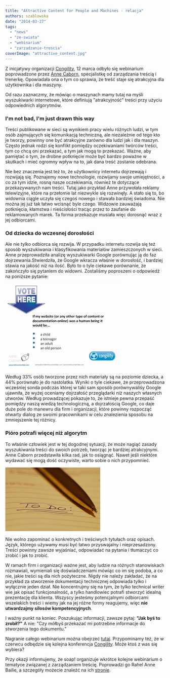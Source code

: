 ```yaml
---
title: "Attractive Content for People and Machines - relacja"
authors: szablowska
date: "2014-03-27"
tags:
  - "news"
  - "ze-swiata"
  - "webinarium"
  - "zarzadzanie-trescia"
coverImage: "attractive_content.jpg"
---
```


Z inicjatywy organizacji [Congility](http://www.congility.com/ "Congility"), 12
marca odbyło się webinarium poprowadzone przez
[Anne Caborn](http://www.inthecontentlab.com/about/ "Anne Caborn"), specjalistkę
od zarządzania treścią i trenerkę. Opowiadała ona o tym co sprawia, że treść
staje się atrakcyjna dla użytkownika i dla maszyny.

<!--truncate-->

Od razu zaznaczmy, że mówiąc o maszynach mamy tutaj na myśli wyszukiwarki
internetowe, które definiują "atrakcyjność" treści przy użyciu odpowiednich
algorytmów.

### I'm not bad, I'm just drawn this way

Treści publikowane w sieci są wynikiem pracy wielu różnych ludzi, w tym osób
zajmujących się komunikacją techniczną, ale niezależnie od tego kto je tworzy,
powinny one być atrakcyjne zarówno dla ludzi jak i dla maszyn. Często jednak
rodzi się konfilkt pomiędzy oczekiwaniami twórców treści, tym co chcą oni
przekazać, a tym jak mogą to przekazać. Ważne, aby pamiętać o tym, że drobne
potknięcie może być bardzo poważne w skutkach i mieć ogromny wpływ na to, jak
dana treść zostanie odebrana.

Nie bez znaczenia jest też to, że użytkownicy internetu dojrzewają i rozwijają
się. Poznajemy nowe technologie, rozwijamy swoje umiejętności, a co za tym
idzie, rosną nasze oczekiwania, również te dotyczące przekazywanych nam treści.
Tutaj jako przykład Anne przywołała reklamy telewizyjne, które na przełomie lat
niezwykle się rozwinęły. A stało się to, bo widownia ciągle uczyła się czegoś
nowego i stawała bardziej świadoma. Nie można jej już tak łatwo wcisnąć byle
czego. Widzowie zauważają potknięcia, kłamstwa i nieścisłości tracąc przez to
zaufanie do reklamowanych marek. Ta forma przekazuje musiała więc dorosnąć wraz
z jej odbiorcami.

### Od dziecka do wczesnej dorosłości

Ale nie tylko odbiorca się rozwija. W przypadku internetu rozwija się też sposób
wyszukiwania i klasyfikowania materiałów zamieszczonych w sieci. Anne
przeprowadziła analizę wyszukiwarki Google porównując ją do faz
dojrzewania.Stwierdziła, że Google wkracza właśnie w dorosłość, i bardziej
stawia na jakość niż na ilość. Było to o tyle ciekawe porównanie, że zakończyło
się pytaniem do widowni. Zostaliśmy poproszeni o odpowiedź na poniższe pytanie:

[![webinarium-vote](images/webinarium-vote.png)](http://techwriter.pl/wp-content/uploads/2014/03/webinarium-vote.png)

Według 33% osób tworzone przez nich materiały są na poziomie dziecka, a 44%
porównało je do nastolatka. Wyniki o tyle ciekawe, że przeprowadzona wcześniej
sonda podczas której w taki sam sposób porównywaliśy Google ujawniła, że wyżej
oceniamy dojrzałość przeglądarki niż naszych własnych utworów. Według
prowadzącej pokazuje to, że istnieje pewna przepaść pomiędzy naszą wiedzą
technologiczną, a dojrzałością Google, co daje duże pole do manewru dla firm i
organizacji, które powinny rozpocząć otwarty dialog ze swoimi pracownikami w
celu znalezienia sposobu na zmniejszenie tej różnicy.

### Pióro potrafi więcej niż algorytm

To właśnie człowiek jest w tej dogodnej sytuacji, że może nagiąć zasady
wyszukiwania treści do swoich potrzeb, tworząc je bardziej atrakcyjnymi. Anne
Caborn przedstawiła kilka rad, jak to osiągnąć. Nawet jeśli niektóre wydawać się
mogą dość oczywiste, warto sobie o nich przypomnieć.

![to_do](images/to_do-300x201.jpg)

Nie wolno zapominać o konkretnych i treściwych tytułach oraz opisach. Język,
którego używamy musi być łatwo przyswajalny i nieprzesadzony. Treści powinny
zawsze wyjaśniać, odpowiadać na pytania i tłumaczyć co zrobić i jak to zrobić.

W ramach firm i organizacji ważne jest, aby ludzie na różnych stanowiskach
rozmawiali, wymieniali się doświadczeniami mówiąc co im się podoba, a co nie,
jakie treści są dla nich pożyteczne. Nigdy nie należy zakładać, że na przykład
za stworzenie dokumentacji technicznej odpowiada tylko i wyłącznie jeden dział.
Nie koncentrujmy się na tym, że tylko technical writer wie jak opisać
funkcjonalność, a tylko handlowiec potrafi stworzyć idealną prezentację dla
klienta. Wszyscy jesteśmy potencjalnymi odbiorcami wszelakich treści i wiemy jak
na jej różne formy reagujemy, więc **nie utwardzajmy silosów kompetencyjnych**.

I ważny punkt na koniec. Poszukując informacji, zawsze pytaj: **"Jak byś to
zrobił?"** A nie: "Czy mółbyś przekazać mi potrzebne informacje do stworzenia
tego dokumentu."

Nagranie całego webinarium można obejrzeć
[tutaj](https://www.youtube.com/watch?v=bm8784PN17M&feature=youtu.be).
Przypominamy też, że w czerwcu odbędzie się kolejna konferencja
[Congility](http://www.congility.com/congility-2014/). Może ktoś z was się
wybiera?

Przy okazji informujemy, że soap! organizuje wkrótce kolejne webinarium o
tematyce związanej z zarządzaniem treścię. Poprowadzi go Rahel Anne Bailie, a
szczegóły możecie znaleźć na ich
[stronie](http://www.soapconf.com/dont-miss-webinar/).
